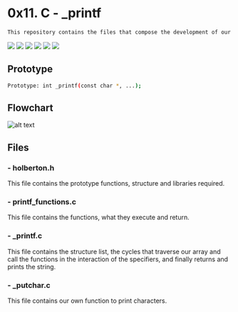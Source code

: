 # 0x11. C - _printf
```bash
This repository contains the files that compose the development of our own _printf function in the C development language.
```

![](https://img.shields.io/github/stars/pandao/editor.md.svg) ![](https://img.shields.io/github/forks/pandao/editor.md.svg) ![](https://img.shields.io/github/tag/pandao/editor.md.svg) ![](https://img.shields.io/github/release/pandao/editor.md.svg) ![](https://img.shields.io/github/issues/pandao/editor.md.svg) ![](https://img.shields.io/bower/v/editor.md.svg)

## Prototype
```bash
Prototype: int _printf(const char *, ...);
```
## Flowchart

![alt text](https://lucid.app/publicSegments/view/ab055990-2407-412f-97ec-56dff4bf2a84/image.jpeg)

## Files
### - holberton.h
This file contains the prototype functions, structure and libraries required.

### - printf_functions.c
This file contains the functions, what they execute and return.

### - _printf.c
This file contains the structure list, the cycles that traverse our array and call the functions in the interaction of the specifiers, and finally returns and prints the string.

### - _putchar.c
This file contains our own function to print characters.
